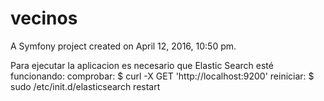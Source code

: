 vecinos
============

A Symfony project created on April 12, 2016, 10:50 pm.

Para ejecutar la aplicacion es necesario que Elastic Search esté funcionando:
comprobar: $ curl -X GET 'http://localhost:9200'
reiniciar: $ sudo /etc/init.d/elasticsearch restart